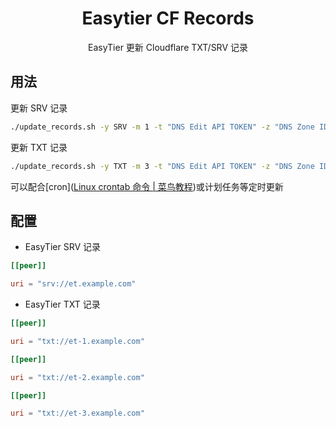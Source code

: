 <div align="center">
  <h1 align="center">Easytier CF Records</h1>
  <p align="center">
    EasyTier 更新 Cloudflare TXT/SRV 记录
  </p>
</div>

## 用法

更新 SRV 记录

```bash
./update_records.sh -y SRV -m 1 -t "DNS Edit API TOKEN" -z "DNS Zone ID" -n _easytier._tcp.et -d example.com -f "peers.txt"
```

更新 TXT 记录

```bash
./update_records.sh -y TXT -m 3 -t "DNS Edit API TOKEN" -z "DNS Zone ID" -n _easytier._tcp.et -d example.com -f "peers.txt"
```

可以配合[cron]([Linux crontab 命令 | 菜鸟教程](https://www.runoob.com/linux/linux-comm-crontab.html))或计划任务等定时更新

## 配置

- EasyTier SRV 记录

```toml
[[peer]]

uri = "srv://et.example.com"
```



- EasyTier TXT 记录

```toml
[[peer]]

uri = "txt://et-1.example.com"

[[peer]]

uri = "txt://et-2.example.com"

[[peer]]

uri = "txt://et-3.example.com"
```
